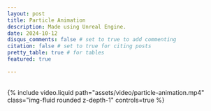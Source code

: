```yaml
---
layout: post
title: Particle Animation
description: Made using Unreal Engine.
date: 2024-10-12
disqus_comments: false # set to true to add commenting
citation: false # set to true for citing posts
pretty_table: true # for tables
featured: true

---
```

<br>

<div class="row mt-3">
    <div class="col-sm mt-3 mt-md-0">
        {% include video.liquid path="assets/video/particle-animation.mp4" class="img-fluid rounded z-depth-1" controls=true %}
    </div>
</div>
